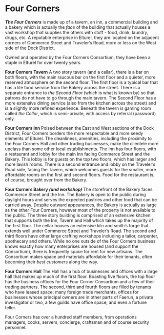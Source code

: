 # Four Corners
***The Four Corners*** is made up of a tavern, an inn, a commercial building and a bakery which is actually the *face* of the building that actually houses a vast workshop that supplies the others with stuff - food, drink, laundry, drugs, etc. A reputable enterprise in Elturel, they are located on the adjacent corners of Commerce Street and Traveler’s Road, more or less on the West side of the Dock District. 

Owned and operated by the Four Corners Consortium, they have been a staple in Elturel for over twenty years.

**Four Corners Tavern** A two story tavern (and a cellar), there is a bar on both floors, with the main raucous bar on the first floor and a quieter, more reserved atmosphere on the second floor. The first floor is a typical bar that has a lite food service from the Bakery across the street. There is a separate entrance to *the Second Floor* (which is what is known by) so that patrons do not have to go through the main tavern. The Second Floor has a more extensive dining service (also from the kitchen across the street) and is a slightly more refined experience. Beneath the tavern is gaming room called *the Cellar*, which is semi-private, with access by referral (password) only. 

**Four Corners Inn** Poised between the East and West sections of the Dock District, Four Corners borders the more respectable and more seedy elements of Elturel. The cleanliness, amenities, including the proximity to the Four Corners Hall and other trading businesses, make the clientele more upclass than some other local establishments. The Inn has four floors, with a restaurant and lobby for the main Inn facing Commerce Street and the Bakery. This lobby is for guests on the top two floors, which has larger and more lavish rooms. There is a second entrance and lobby on the Traveler’s Road side, facing the Tavern, which welcomes guests for the smaller, more affordable rooms on the first and second floors. Food for the restaurant is, of course, brought over from the Bakery.

**Four Corners Bakery *(and workshop)*** The storefront of the Bakery faces Commerce Street and the Inn. The Bakery is open to the public during daylight hours and serves the expected pastries and other food that can be carried away. Despite outward appearances, the Bakery is actually as large as the other Four Corners, however most of the property is not available to the public. The three story building is comprised of an extensive kitchen that supports both the Inn, Tavern and Hall which takes up the majority of the first floor. The cellar houses an extensive kiln and smith’s forge that extends well under Commerce Street and Traveler’s Road. The second and third floors have other large crafting workshops including a tailor, carpenter, apothecary and others. While no one outside of the Four Corners business knows exactly how many enterprises are housed (and support the Consortium), there is frequently space for rent for new artisans. The Consortium makes space and materials affordable for their tenants, often becoming their *best customers* along the way.

**Four Corners Hall** The Hall has a hub of businesses and offices with a large hall that makes up much of the first floor. Boasting five floors, the top floor has the business offices for the Four Corner Consortium and a few of their trading partners. The second, third and fourth floors are filled by tenants who have leased space: many foreign trade merchants, offices for businesses whose principal owners are in other parts of Faerun, a private investigator or two, a few guilds have office space, and even a fortune teller.

Four Corners has over a hundred staff members, from operations managers, cooks, servers, concierge, craftsman and of course security personnel. 
